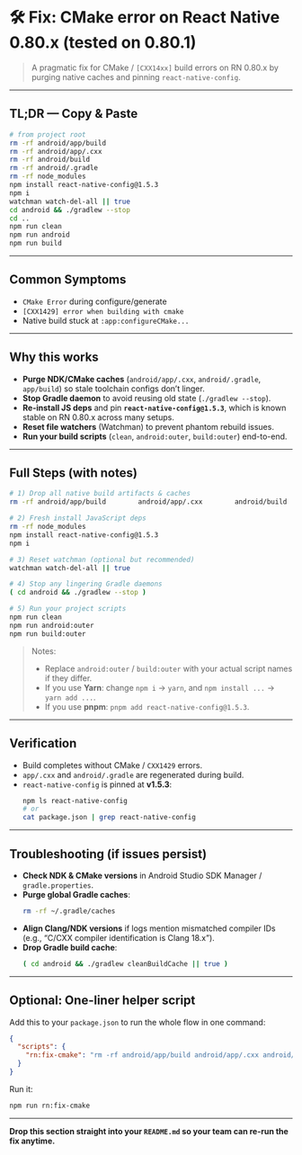 # 🛠️ Fix: CMake error on React Native 0.80.x (tested on 0.80.1)

> A pragmatic fix for CMake / `[CXX14xx]` build errors on RN 0.80.x by purging native caches and pinning `react-native-config`.

---

## TL;DR — Copy & Paste

```bash
# from project root
rm -rf android/app/build
rm -rf android/app/.cxx
rm -rf android/build
rm -rf android/.gradle
rm -rf node_modules
npm install react-native-config@1.5.3
npm i
watchman watch-del-all || true
cd android && ./gradlew --stop 
cd ..
npm run clean
npm run android
npm run build
```

---

## Common Symptoms

- `CMake Error` during configure/generate
- `[CXX1429] error when building with cmake`
- Native build stuck at `:app:configureCMake...`

---

## Why this works

- **Purge NDK/CMake caches** (`android/app/.cxx`, `android/.gradle`, `app/build`) so stale toolchain configs don’t linger.
- **Stop Gradle daemon** to avoid reusing old state (`./gradlew --stop`).
- **Re-install JS deps** and pin **`react-native-config@1.5.3`**, which is known stable on RN 0.80.x across many setups.
- **Reset file watchers** (Watchman) to prevent phantom rebuild issues.
- **Run your build scripts** (`clean`, `android:outer`, `build:outer`) end-to-end.

---

## Full Steps (with notes)

```bash
# 1) Drop all native build artifacts & caches
rm -rf android/app/build        android/app/.cxx        android/build        android/.gradle

# 2) Fresh install JavaScript deps
rm -rf node_modules
npm install react-native-config@1.5.3
npm i

# 3) Reset watchman (optional but recommended)
watchman watch-del-all || true

# 4) Stop any lingering Gradle daemons
( cd android && ./gradlew --stop )

# 5) Run your project scripts
npm run clean
npm run android:outer
npm run build:outer
```

> Notes:
> - Replace `android:outer` / `build:outer` with your actual script names if they differ.
> - If you use **Yarn**: change `npm i` → `yarn`, and `npm install ...` → `yarn add ...`.
> - If you use **pnpm**: `pnpm add react-native-config@1.5.3`.

---

## Verification

- Build completes without CMake / `CXX1429` errors.
- `app/.cxx` and `android/.gradle` are regenerated during build.
- `react-native-config` is pinned at **v1.5.3**:
  ```bash
  npm ls react-native-config
  # or
  cat package.json | grep react-native-config
  ```

---

## Troubleshooting (if issues persist)

- **Check NDK & CMake versions** in Android Studio SDK Manager / `gradle.properties`.
- **Purge global Gradle caches**:
  ```bash
  rm -rf ~/.gradle/caches
  ```
- **Align Clang/NDK versions** if logs mention mismatched compiler IDs (e.g., “C/CXX compiler identification is Clang 18.x”).
- **Drop Gradle build cache**:
  ```bash
  ( cd android && ./gradlew cleanBuildCache || true )
  ```

---

## Optional: One-liner helper script

Add this to your `package.json` to run the whole flow in one command:

```json
{
  "scripts": {
    "rn:fix-cmake": "rm -rf android/app/build android/app/.cxx android/build android/.gradle node_modules && npm install react-native-config@1.5.3 && npm i && watchman watch-del-all || true && cd android && ./gradlew --stop && cd .. && npm run clean && npm run android:outer && npm run build:outer"
  }
}
```

Run it:
```bash
npm run rn:fix-cmake
```

---

**Drop this section straight into your `README.md` so your team can re-run the fix anytime.**
